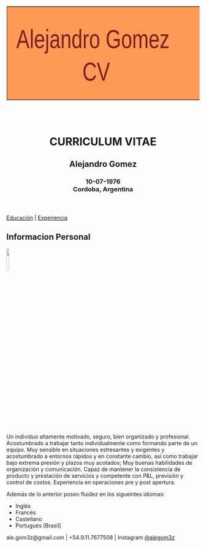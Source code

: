 <!DOCTYPE html>
<html>
<head>
	<meta charset="utf-8" lang="es-AR">
	<meta name="viwport" content="width=device-width initial-scale=1 user-scalable=no">
	<meta name="description" content="Trabajo final Fundamentos en HTML, NextU">
	<title>Fundamentals Final</title>
</head>

<body>
	<header>
		<!-- SVG creado con Inkscape  -->
		<svg 
   xmlns:dc="http://purl.org/dc/elements/1.1/"
   xmlns:cc="http://creativecommons.org/ns#"
   xmlns:rdf="http://www.w3.org/1999/02/22-rdf-syntax-ns#"
   xmlns:svg="http://www.w3.org/2000/svg"
   xmlns="http://www.w3.org/2000/svg"
   xmlns:sodipodi="http://sodipodi.sourceforge.net/DTD/sodipodi-0.dtd"
   xmlns:inkscape="http://www.inkscape.org/namespaces/inkscape"
   width="148mm"
   height="105mm"
   viewBox="0 0 524.40946 372.04724"
   id="svg2"
   version="1.1"
   inkscape:version="0.91 r13725"
   sodipodi:docname="logo.svg">
  <defs
     id="defs4" />
  <sodipodi:namedview
     id="base"
     pagecolor="#ffffff"
     bordercolor="#666666"
     borderopacity="1.0"
     inkscape:pageopacity="0.0"
     inkscape:pageshadow="2"
     inkscape:zoom="0.52548447"
     inkscape:cx="372.04724"
     inkscape:cy="-6.6605203"
     inkscape:document-units="px"
     inkscape:current-layer="layer1"
     showgrid="false"
     inkscape:window-width="1280"
     inkscape:window-height="755"
     inkscape:window-x="0"
     inkscape:window-y="1"
     inkscape:window-maximized="1"
     showborder="true"
     inkscape:showpageshadow="false" />
  <metadata
     id="metadata7">
    <rdf:RDF>
      <cc:Work
         rdf:about="">
        <dc:format>image/svg+xml</dc:format>
        <dc:type
           rdf:resource="http://purl.org/dc/dcmitype/StillImage" />
        <dc:title />
      </cc:Work>
    </rdf:RDF>
  </metadata>
  <g
     inkscape:label="Layer 1"
     inkscape:groupmode="layer"
     id="layer1"
     transform="translate(0,-680.31517)">
    <g
       id="g3348"
       transform="matrix(1.3464623,0,0,1.7683546,-66.824365,222.58089)">
      <g
         id="g3345">
        <rect
           style="fill:#ff9955;fill-rule:evenodd;stroke:#000000;stroke-width:0.75253624px;stroke-linecap:butt;stroke-linejoin:miter;stroke-opacity:1"
           id="rect3352"
           width="388.81891"
           height="143.10461"
           x="50.647266"
           y="295.09567" />
      </g>
      <g
         id="g3340">
        <text
           xml:space="preserve"
           style="font-style:normal;font-weight:normal;font-size:40.13295364px;line-height:125%;font-family:sans-serif;letter-spacing:0px;word-spacing:0px;fill:#782121;fill-opacity:1;stroke:none;stroke-width:1px;stroke-linecap:butt;stroke-linejoin:miter;stroke-opacity:1"
           x="69.851776"
           y="357.50577"
           id="text3354"
           sodipodi:linespacing="125%"
           transform="scale(0.99668763,1.0033234)"><tspan
             sodipodi:role="line"
             x="69.851776"
             y="357.50577"
             id="tspan3358">Alejandro Gomez</tspan><tspan
             sodipodi:role="line"
             x="69.851776"
             y="407.67197"
             id="tspan3362">            CV</tspan></text>
      </g>
    </g>
    <text
       xml:space="preserve"
       style="font-style:normal;font-weight:normal;font-size:40px;line-height:125%;font-family:sans-serif;letter-spacing:0px;word-spacing:0px;fill:#000000;fill-opacity:1;stroke:none;stroke-width:1px;stroke-linecap:butt;stroke-linejoin:miter;stroke-opacity:1"
       x="312.09299"
       y="647.02203"
       id="text3380"
       sodipodi:linespacing="125%"><tspan
         sodipodi:role="line"
         id="tspan3382"
         x="312.09299"
         y="647.02203" /></text>
  </g>
</svg>
	<h1>CURRICULUM VITAE</h1>
	<h2>Alejandro Gomez</h2>
		<h3>10-07-1976<br>
	Cordoba, Argentina</h3>
</header>

<nav>
	<a href="educacion.html">Educaci&oacute;n</a> | <a href="experiencia.html">Experiencia</a>
</nav>

<section>
	<h2>Informacion Personal</h2>
	<img src="assets/images/fotoAG.jpg" width="12%">
	<article>
		<p>Un individuo altamente motivado, seguro, bien organizado y profesional.<br>
		Acostumbrado a trabajar tanto individualmente como formando parte de un equipo. Muy sensible en situaciones estresantes y exigentes y acostumbrado a entornos rápidos y en constante cambio, así como trabajar bajo extrema presión y plazos muy acotados; Muy buenas habilidades de organización y comunicación. Capaz de mantener la consistencia de producto y prestación de servicios y competente con P&L, previsión y control de costos. Experiencia en operaciones pre y post apertura.</p>
		<p>Adem&aacute;s de lo anterior poseo fluidez en los sigueintes idiomas:</p>
		<ul>
			<li>Ingl&eacute;s</li>
			<li>Franc&eacute;s</li>
			<li>Castellano</li>
			<li>Portugu&eacute;s [Brasil]</li>
		</ul>
	</article>
</section>

<footer>
	<p>ale.gom3z@gmail.com  |  +54.9.11.7677508  |  Instagram <a href="http://www.instagram.com/alegom3z" target="_blank">@alegom3z</a></p>
</footer>

</body>
</html>
